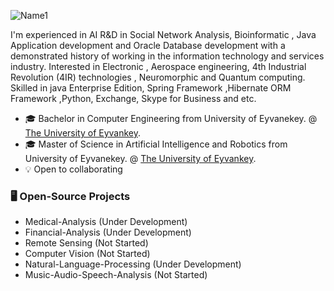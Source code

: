 <!--### Hi there 👋 -->
![Name1](https://github.com/Aliarcher/Aliarcher/assets/53465519/1188697c-97c3-4eef-be73-842abbf4fe7e)

I'm experienced in AI R&D in Social Network Analysis, Bioinformatic , Java Application development and Oracle Database development  with a demonstrated history of working in the information technology and services industry. Interested in Electronic , Aerospace engineering, 4th Industrial Revolution (4IR) technologies , Neuromorphic and Quantum computing. Skilled in java Enterprise Edition, Spring Framework ,Hibernate ORM Framework ,Python, Exchange, Skype for Business and etc.
* 🎓  Bachelor in Computer Engineering from University of Eyvanekey. @ [The University of Eyvankey](https://www.eyc.ac.ir/).
* 🎓  Master of Science in Artificial Intelligence and Robotics from University of Eyvanekey. @ [The University of Eyvankey](https://www.eyc.ac.ir/).
* 💡 Open to collaborating
### 🖥️ Open-Source Projects
* Medical-Analysis (Under Development)
* Financial-Analysis (Under Development)
* Remote Sensing (Not Started)
* Computer Vision (Not Started)
* Natural-Language-Processing (Under Development)
* Music-Audio-Speech-Analysis (Not Started)
